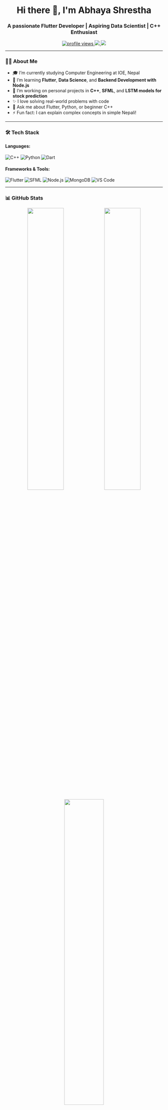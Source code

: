<!-- Profile Header -->
<h1 align="center">Hi there 👋, I'm Abhaya Shrestha</h1>
<h3 align="center">A passionate Flutter Developer | Aspiring Data Scientist | C++ Enthusiast</h3>

<p align="center">
  <a href="https://github.com/abhayashrestha">
    <img src="https://komarev.com/ghpvc/?username=abhayashrestha&label=Profile%20views&color=0e75b6&style=flat" alt="profile views" />
  </a>
  <a href="https://linkedin.com/in/yourlinkedin">
    <img src="https://img.shields.io/badge/LinkedIn-blue?logo=linkedin&style=flat-square" />
  </a>
  <a href="mailto:youremail@example.com">
    <img src="https://img.shields.io/badge/email-red?logo=gmail&style=flat-square" />
  </a>
</p>

---

### 👨‍💻 About Me

- 🎓 I’m currently studying Computer Engineering at IOE, Nepal  
- 🌱 I’m learning **Flutter**, **Data Science**, and **Backend Development with Node.js**
- 🚀 I’m working on personal projects in **C++**, **SFML**, and **LSTM models for stock prediction**
- ✨ I love solving real-world problems with code
- 💬 Ask me about Flutter, Python, or beginner C++
- ⚡ Fun fact: I can explain complex concepts in simple Nepali!

---

### 🛠️ Tech Stack

#### Languages:
![C++](https://img.shields.io/badge/C++-00599C?style=flat&logo=c%2B%2B&logoColor=white)
![Python](https://img.shields.io/badge/Python-3776AB?style=flat&logo=python&logoColor=white)
![Dart](https://img.shields.io/badge/Dart-0175C2?style=flat&logo=dart&logoColor=white)

#### Frameworks & Tools:
![Flutter](https://img.shields.io/badge/Flutter-02569B?style=flat&logo=flutter&logoColor=white)
![SFML](https://img.shields.io/badge/SFML-007ACC?style=flat&logo=sfml&logoColor=white)
![Node.js](https://img.shields.io/badge/Node.js-339933?style=flat&logo=nodedotjs&logoColor=white)
![MongoDB](https://img.shields.io/badge/MongoDB-4EA94B?style=flat&logo=mongodb&logoColor=white)
![VS Code](https://img.shields.io/badge/VS%20Code-007ACC?style=flat&logo=visual-studio-code&logoColor=white)

---

### 📊 GitHub Stats

<p align="center">
  <img src="https://github-readme-stats.vercel.app/api?username=abhayashrestha&show_icons=true&theme=tokyonight&hide_border=true" width="48%" />
  <img src="https://github-readme-streak-stats.herokuapp.com/?user=abhayashrestha&theme=tokyonight&hide_border=true" width="48%" />
</p>

<p align="center">
  <img src="https://github-readme-stats.vercel.app/api/top-langs/?username=abhayashrestha&layout=compact&theme=tokyonight&hide_border=true" width="50%" />
</p>

---

### 🖼️ Projects Preview

<p align="center">
  <img src="https://github.com/abhayashrestha/your-project-name/blob/main/assets/preview.gif" width="600px" />
</p>

---

### 📫 How to reach me:

- Portfolio: [yourportfolio.com](https://yourportfolio.com)
- Email: [youremail@example.com](mailto:youremail@example.com)
- LinkedIn: [linkedin.com/in/yourlinkedin](https://linkedin.com/in/yourlinkedin)

---

### 🎯 Fun Stats (Optional)

<p align="center">
  <img src="https://readme-typing-svg.herokuapp.com?font=Fira+Code&duration=3000&pause=1000&color=00F7FF&center=true&vCenter=true&width=435&lines=Flutter+Developer;C%2B%2B+and+SFML+Projects;Aspiring+Data+Scientist+%F0%9F%A7%91%E2%80%8D%F0%9F%92%BB" />
</p>

---

### 🧠 Let's Learn Together

> _“The best way to predict the future is to invent it.”_ — Alan Kay  
> Learning Flutter, Data Science, and C++ one day at a time 🚀
